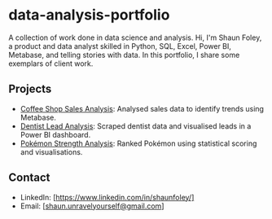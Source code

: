 # data-analysis-portfolio
A collection of work done in data science and analysis.
Hi, I'm Shaun Foley, a product and data analyst skilled in Python, SQL, Excel, Power BI, Metabase, and telling stories with data. In this portfolio, I share some exemplars of client work.

## Projects
- [Coffee Shop Sales Analysis](coffee-shop-sales/): Analysed sales data to identify trends using Metabase.
- [Dentist Lead Analysis](dentist-lead-scraping/): Scraped dentist data and visualised leads in a Power BI dashboard.
- [Pokémon Strength Analysis](pokemon-analysis/): Ranked Pokémon using statistical scoring and visualisations.

## Contact
- LinkedIn: [https://www.linkedin.com/in/shaunfoley/]
- Email: [shaun.unravelyourself@gmail.com]